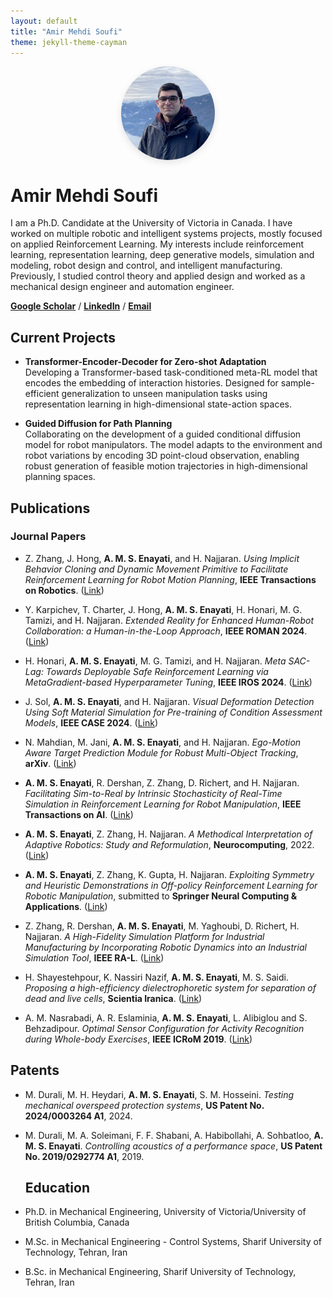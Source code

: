```yaml
---
layout: default
title: "Amir Mehdi Soufi"
theme: jekyll-theme-cayman
---
```


<img src="profile.jpg" alt="Profile Photo" style="max-width: 150px; border-radius: 50%; display: block; margin: 0 auto 1em; box-shadow: 0px 4px 12px rgba(0,0,0,0.1);">

# Amir Mehdi Soufi

I am a Ph.D. Candidate at the University of Victoria in Canada. I have worked on multiple robotic and intelligent systems projects, mostly focused on applied Reinforcement Learning. My interests include reinforcement learning, representation learning, deep generative models, simulation and modeling, robot design and control, and intelligent manufacturing. Previously, I studied control theory and applied design and worked as a mechanical design engineer and automation engineer.

**[Google Scholar](https://scholar.google.com/citations?user=_hhVX9QAAAAJ&hl=en)** / **[LinkedIn](https://www.linkedin.com/in/amsoufi/)** / **[Email](mailto:am.soufi@gmail.com)**


## Current Projects
- **Transformer-Encoder-Decoder for Zero-shot Adaptation**  
  Developing a Transformer-based task-conditioned meta-RL model that encodes the embedding of interaction histories. Designed for sample-efficient generalization to unseen manipulation tasks using representation learning in high-dimensional state-action spaces.

- **Guided Diffusion for Path Planning**  
  Collaborating on the development of a guided conditional diffusion model for robot manipulators. The model adapts to the environment and robot variations by encoding 3D point-cloud observation, enabling robust generation of feasible motion trajectories in high-dimensional planning spaces.


## Publications

### Journal Papers
- Z. Zhang, J. Hong, **A. M. S. Enayati**, and H. Najjaran. *Using Implicit Behavior Cloning and Dynamic Movement Primitive to Facilitate Reinforcement Learning for Robot Motion Planning*, **IEEE Transactions on Robotics**. ([Link](https://ieeexplore.ieee.org/abstract/document/10694731))

- Y. Karpichev, T. Charter, J. Hong, **A. M. S. Enayati**, H. Honari, M. G. Tamizi, and H. Najjaran. *Extended Reality for Enhanced Human-Robot Collaboration: a Human-in-the-Loop Approach*, **IEEE ROMAN 2024**. ([Link](https://ieeexplore.ieee.org/abstract/document/10731170))

- H. Honari, **A. M. S. Enayati**, M. G. Tamizi, and H. Najjaran. *Meta SAC-Lag: Towards Deployable Safe Reinforcement Learning via MetaGradient-based Hyperparameter Tuning*, **IEEE IROS 2024**. ([Link](https://ieeexplore.ieee.org/abstract/document/10802547))

- J. Sol, **A. M. S. Enayati**, and H. Najjaran. *Visual Deformation Detection Using Soft Material Simulation for Pre-training of Condition Assessment Models*, **IEEE CASE 2024**. ([Link](https://arxiv.org/abs/2405.14877))

- N. Mahdian, M. Jani, **A. M. S. Enayati**, and H. Najjaran. *Ego-Motion Aware Target Prediction Module for Robust Multi-Object Tracking*, **arXiv**. ([Link](https://arxiv.org/abs/2404.03110))

- **A. M. S. Enayati**, R. Dershan, Z. Zhang, D. Richert, and H. Najjaran. *Facilitating Sim-to-Real by Intrinsic Stochasticity of Real-Time Simulation in Reinforcement Learning for Robot Manipulation*, **IEEE Transactions on AI**. ([Link](https://ieeexplore.ieee.org/abstract/document/10196019))

- **A. M. S. Enayati**, Z. Zhang, H. Najjaran. *A Methodical Interpretation of Adaptive Robotics: Study and Reformulation*, **Neurocomputing**, 2022. ([Link](https://www.sciencedirect.com/science/article/pii/S0925231222012073))

- **A. M. S. Enayati**, Z. Zhang, K. Gupta, H. Najjaran. *Exploiting Symmetry and Heuristic Demonstrations in Off-policy Reinforcement Learning for Robotic Manipulation*, submitted to **Springer Neural Computing & Applications**. ([Link](https://arxiv.org/abs/2304.06055))

- Z. Zhang, R. Dershan, **A. M. S. Enayati**, M. Yaghoubi, D. Richert, H. Najjaran. *A High-Fidelity Simulation Platform for Industrial Manufacturing by Incorporating Robotic Dynamics into an Industrial Simulation Tool*, **IEEE RA-L**. ([Link](https://ieeexplore.ieee.org/abstract/document/9827559))

- H. Shayestehpour, K. Nassiri Nazif, **A. M. S. Enayati**, M. S. Saidi. *Proposing a high-efficiency dielectrophoretic system for separation of dead and live cells*, **Scientia Iranica**. ([Link](https://scientiairanica.sharif.edu/article_4502.html))

- A. M. Nasrabadi, A. R. Eslaminia, **A. M. S. Enayati**, L. Alibiglou and S. Behzadipour. *Optimal Sensor Configuration for Activity Recognition during Whole-body Exercises*, **IEEE ICRoM 2019**. ([Link](https://ieeexplore.ieee.org/abstract/document/9071849))


## Patents
- M. Durali, M. H. Heydari, **A. M. S. Enayati**, S. M. Hosseini. *Testing mechanical overspeed protection systems*, **US Patent No. 2024/0003264 A1**, 2024.

- M. Durali, M. A. Soleimani, F. F. Shabani, A. Habibollahi, A. Sohbatloo, **A. M. S. Enayati**. *Controlling acoustics of a performance space*, **US Patent No. 2019/0292774 A1**, 2019.


  ## Education
- Ph.D. in Mechanical Engineering, University of Victoria/University of British Columbia, Canada
- M.Sc. in Mechanical Engineering - Control Systems, Sharif University of Technology, Tehran, Iran
- B.Sc. in Mechanical Engineering, Sharif University of Technology, Tehran, Iran
